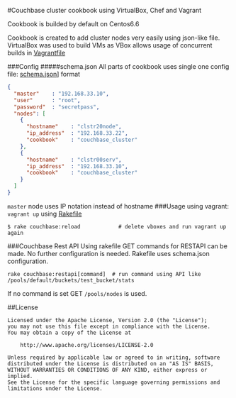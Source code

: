 #Couchbase cluster cookbook using VirtualBox, Chef and Vagrant

Cookbook is builded by default on Centos6.6

Cookbook is created to add cluster nodes very easily using json-like file.
VirtualBox was used to build VMs as VBox allows usage of concurrent builds in
[Vagrantfile](../master/Vagrantfile)

###Config
#####schema.json
All parts of cookbook uses single one config file:
[schema.json](../master/cookbooks/couchbase_cluster/files/schema.json)] format
```json
{
  "master"    : "192.168.33.10",
  "user"      : "root",
  "password"  : "secretpass",
  "nodes": [
    {
      "hostname"    : "clstr20node",
      "ip_address"  : "192.168.33.22",
      "cookbook"    : "couchbase_cluster"
    },
    {
      "hostname"    : "clstr00serv",
      "ip_address"  : "192.168.33.10",
      "cookbook"    : "couchbase_cluster"
    }
  ]
}
```
`master` node uses IP notation instead of hostname
###Usage
using vagrant: `vagrant up`
using [Rakefile](../master/Rakefile)
```shell
$ rake couchbase:reload            # delete vboxes and run vagrant up again
```

###Couchbase Rest API
Using rakefile GET commands for RESTAPI can be made. No further configuration is
needed. Rakefile uses schema.json configuration.
```shell
rake couchbase:restapi[command]  # run command using API like /pools/default/buckets/test_bucket/stats
```
If no command is set GET `/pools/nodes` is used.

##License
```
Licensed under the Apache License, Version 2.0 (the "License");
you may not use this file except in compliance with the License.
You may obtain a copy of the License at

    http://www.apache.org/licenses/LICENSE-2.0

Unless required by applicable law or agreed to in writing, software
distributed under the License is distributed on an "AS IS" BASIS,
WITHOUT WARRANTIES OR CONDITIONS OF ANY KIND, either express or implied.
See the License for the specific language governing permissions and
limitations under the License.
```
